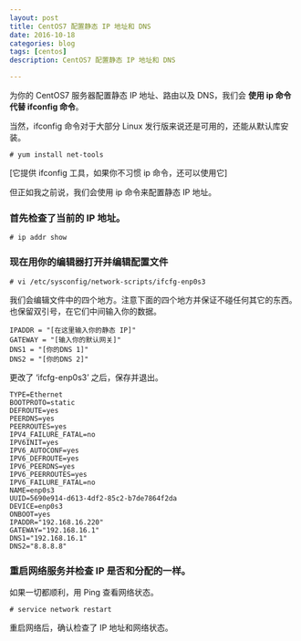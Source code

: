 ```yaml
---
layout: post
title: CentOS7 配置静态 IP 地址和 DNS
date: 2016-10-18
categories: blog
tags: [centos]
description: CentOS7 配置静态 IP 地址和 DNS

---
```


为你的 CentOS7 服务器配置静态 IP 地址、路由以及 DNS，我们会 **使用 ip 命令代替 ifconfig 命令**。

当然，ifconfig 命令对于大部分 Linux 发行版来说还是可用的，还能从默认库安装。

`# yum install net-tools`

[它提供 ifconfig 工具，如果你不习惯 ip 命令，还可以使用它]

但正如我之前说，我们会使用 ip 命令来配置静态 IP 地址。

### 首先检查了当前的 IP 地址。

`# ip addr show`

### 现在用你的编辑器打开并编辑配置文件

`# vi /etc/sysconfig/network-scripts/ifcfg-enp0s3`

我们会编辑文件中的四个地方。注意下面的四个地方并保证不碰任何其它的东西。也保留双引号，在它们中间输入你的数据。

    IPADDR = "[在这里输入你的静态 IP]"
    GATEWAY = "[输入你的默认网关]"
    DNS1 = "[你的DNS 1]"
    DNS2 = "[你的DNS 2]"

更改了 ‘ifcfg-enp0s3’ 之后，保存并退出。

    TYPE=Ethernet
    BOOTPROTO=static
    DEFROUTE=yes
    PEERDNS=yes
    PEERROUTES=yes
    IPV4_FAILURE_FATAL=no
    IPV6INIT=yes
    IPV6_AUTOCONF=yes
    IPV6_DEFROUTE=yes
    IPV6_PEERDNS=yes
    IPV6_PEERROUTES=yes
    IPV6_FAILURE_FATAL=no
    NAME=enp0s3
    UUID=5690e914-d613-4df2-85c2-b7de7864f2da
    DEVICE=enp0s3
    ONBOOT=yes
    IPADDR="192.168.16.220"
    GATEWAY="192.168.16.1"
    DNS1="192.168.16.1"
    DNS2="8.8.8.8"

### 重启网络服务并检查 IP 是否和分配的一样。

如果一切都顺利，用 Ping 查看网络状态。

`# service network restart`

重启网络后，确认检查了 IP 地址和网络状态。
